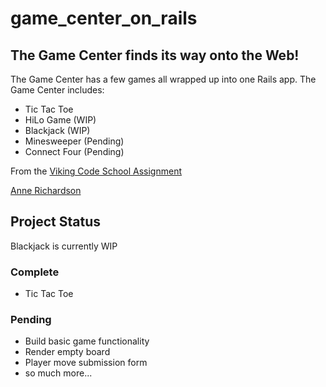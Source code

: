 # game_center_on_rails

## The Game Center finds its way onto the Web!

The Game Center has a few games all wrapped up into one Rails app. The Game Center includes:

- Tic Tac Toe
- HiLo Game (WIP)
- Blackjack (WIP)
- Minesweeper (Pending)
- Connect Four (Pending)

From the [Viking Code School Assignment](https://www.vikingcodeschool.com/dashboard#/intro-to-rails-and-deployment/connect-four-on-rails-optional)

[Anne Richardson](https://github.com/lortza)

## Project Status

Blackjack is currently WIP

### Complete

- Tic Tac Toe

### Pending

- Build basic game functionality
- Render empty board
- Player move submission form
- so much more...